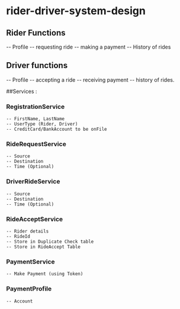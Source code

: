# rider-driver-system-design

## Rider Functions
-- Profile
-- requesting ride
-- making a payment
-- History of rides

## Driver functions
-- Profile
-- accepting a ride
-- receiving payment 
-- history of rides.



##Services :

### RegistrationService
	-- FirstName, LastName
	-- UserType (Rider, Driver)
	-- CreditCard/BankAccount to be onFile
### RideRequestService
	-- Source 
	-- Destination
	-- Time (Optional)
### DriverRideService
	-- Source
	-- Destination
	-- Time (Optional)
### RideAcceptService
	-- Rider details 
	-- RideId
	-- Store in Duplicate Check table
	-- Store in RideAccept Table
### PaymentService
	-- Make Payment (using Token)
### PaymentProfile 
	-- Account 
